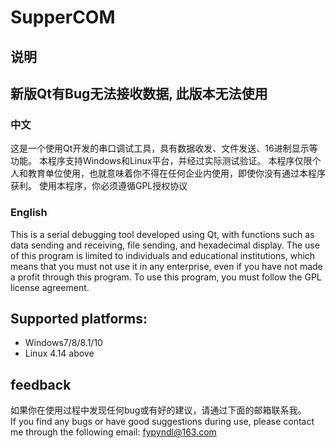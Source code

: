 # SupperCOM
## 说明
## 新版Qt有Bug无法接收数据, 此版本无法使用
### 中文
这是一个使用Qt开发的串口调试工具，具有数据收发、文件发送、16进制显示等功能。
本程序支持Windows和Linux平台，并经过实际测试验证。
本程序仅限个人和教育单位使用，也就意味着你不得在任何企业内使用，即使你没有通过本程序获利。
使用本程序，你必须遵循GPL授权协议
### English
This is a serial debugging tool developed using Qt, with functions such as data sending and receiving, file sending, and hexadecimal display.
The use of this program is limited to individuals and educational institutions, which means that you must not use it in any enterprise, even if you have not made a profit through this program.
To use this program, you must follow the GPL license agreement.
## Supported platforms:
* Windows7/8/8.1/10
* Linux 4.14 above
## feedback
如果你在使用过程中发现任何bug或有好的建议，请通过下面的邮箱联系我。  
If you find any bugs or have good suggestions during use, please contact me through the following email:
fypyndl@163.com

